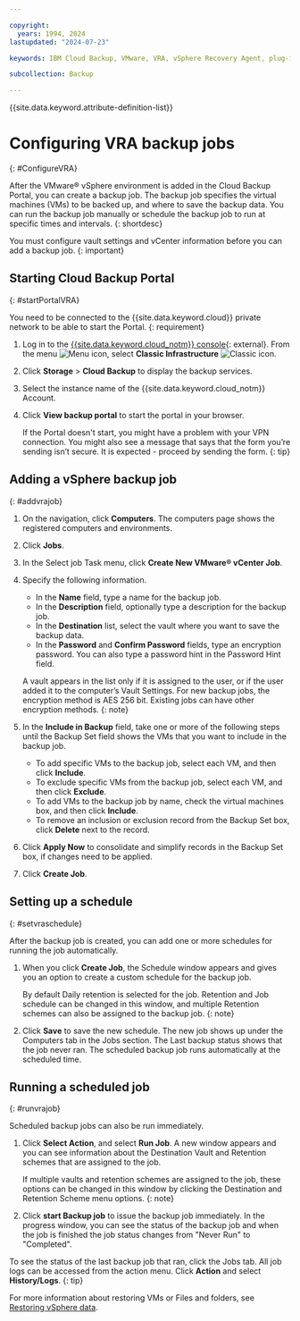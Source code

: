 ```yaml
---

copyright:
  years: 1994, 2024
lastupdated: "2024-07-23"

keywords: IBM Cloud Backup, VMware, VRA, vSphere Recovery Agent, plug-in, plugin, EVault, Carbonite, vSphere

subcollection: Backup

---
```

{{site.data.keyword.attribute-definition-list}}

# Configuring VRA backup jobs
{: #ConfigureVRA}

After the VMware&reg; vSphere environment is added in the Cloud Backup Portal, you can create a backup job. The backup job specifies the virtual machines (VMs) to be backed up, and where to save the backup data. You can run the backup job manually or schedule the backup job to run at specific times and intervals.
{: shortdesc}

You must configure vault settings and vCenter information before you can add a backup job.
{: important}

## Starting Cloud Backup Portal
{: #startPortalVRA}

You need to be connected to the {{site.data.keyword.cloud}} private network to be able to start the Portal.
{: requirement}

1. Log in to the [{{site.data.keyword.cloud_notm}} console](/login){: external}. From the menu ![Menu icon](../icons/icon_hamburger.svg "Menu"), select **Classic Infrastructure** ![Classic icon](../icons/classic.svg "Classic").
2. Click **Storage** > **Cloud Backup** to display the backup services.
3. Select the instance name of the {{site.data.keyword.cloud_notm}} Account.
4. Click **View backup portal** to start the portal in your browser.

   If the Portal doesn't start, you might have a problem with your VPN connection. You might also see a message that says that the form you’re sending isn’t secure. It is expected - proceed by sending the form.
   {: tip}

## Adding a vSphere backup job
{: #addvrajob}

1. On the navigation, click **Computers**. The computers page shows the registered computers and environments.
2. Click **Jobs**.
3. In the Select job Task menu, click **Create New VMware&reg; vCenter Job**.
4. Specify the following information.
   * In the **Name** field, type a name for the backup job.
   * In the **Description** field, optionally type a description for the backup job.
   * In the **Destination** list, select the vault where you want to save the backup data.
   * In the **Password** and **Confirm Password** fields, type an encryption password. You can also type a password hint in the Password Hint field.

   A vault appears in the list only if it is assigned to the user, or if the user added it to the computer’s Vault Settings.
   For new backup jobs, the encryption method is AES 256 bit. Existing jobs can have other encryption methods.
   {: note}

5.	In the **Include in Backup** field, take one or more of the following steps until the Backup Set field shows the VMs that you want to include in the backup job.
    * To add specific VMs to the backup job, select each VM, and then click **Include**.
    * To exclude specific VMs from the backup job, select each VM, and then click **Exclude**.
    * To add VMs to the backup job by name, check the virtual machines box, and then click **Include**.
    * To remove an inclusion or exclusion record from the Backup Set box, click **Delete** next to the record.

6. Click **Apply Now** to consolidate and simplify records in the Backup Set box, if changes need to be applied.
7. Click **Create Job**.

## Setting up a schedule
{: #setvraschedule}

After the backup job is created, you can add one or more schedules for running the job automatically.

1. When you click **Create Job**, the Schedule window appears and gives you an option to create a custom schedule for the backup job.

   By default Daily retention is selected for the job. Retention and Job schedule can be changed in this window, and multiple Retention schemes can also be assigned to the backup job.
   {: note}

2. Click **Save** to save the new schedule. The new job shows up under the Computers tab in the Jobs section. The Last backup status shows that the job never ran. The scheduled backup job runs automatically at the scheduled time.

## Running a scheduled job
{: #runvrajob}

Scheduled backup jobs can also be run immediately.

1. Click **Select Action**, and select **Run Job**. A new window appears and you can see information about the Destination Vault and Retention schemes that are assigned to the job.

   If multiple vaults and retention schemes are assigned to the job, these options can be changed in this window by clicking the Destination and Retention Scheme menu options.
   {: note}

2. Click **start Backup job** to issue the backup job immediately. In the progress window, you can see the status of the backup job and when the job is finished the job status changes from "Never Run" to "Completed".

To see the status of the last backup job that ran, click the Jobs tab. All job logs can be accessed from the action menu. Click **Action** and select **History/Logs**.
{: tip}

For more information about restoring VMs or Files and folders, see [Restoring vSphere data](/docs/Backup?topic=Backup-VRARestore#VRARestore).
